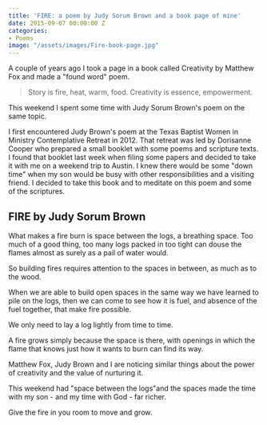 ```yaml
---
title: 'FIRE: a poem by Judy Sorum Brown and a book page of mine'
date: 2015-09-07 00:00:00 Z
categories:
- Poems
image: "/assets/images/Fire-book-page.jpg"
---
```


A couple of years ago I took a page in a book called Creativity by Matthew Fox and made a "found word" poem.


<blockquote>Story is fire, heat, warm, food.
Creativity is essence, empowerment.</blockquote>


This weekend I spent some time with Judy Sorum Brown's poem on the same topic.

I first encountered Judy Brown's poem at the Texas Baptist Women in Ministry Contemplative Retreat in 2012. That retreat was led by Dorisanne Cooper who prepared a small booklet with some poems and scripture texts. I found that booklet last week when filing some papers and decided to take it with me on a weekend trip to Austin. I knew there would be some "down time" when my son would be busy with other responsibilities and a visiting friend. I decided to take this book and to meditate on this poem and some of the scriptures.


## FIRE by Judy Sorum Brown


What makes a fire burn
is space between the logs,
a breathing space.
Too much of a good thing,
too many logs
packed in too tight
can douse the flames
almost as surely
as a pail of water would.

So building fires
requires attention
to the spaces in between,
as much as to the wood.

When we are able to build
open spaces
in the same way
we have learned
to pile on the logs,
then we can come to see how
it is fuel, and absence of the fuel
together, that make fire possible.

We only need to lay a log
lightly from time to time.

A fire
grows
simply because the space is there,
with openings
in which the flame
that knows just how it wants to burn
can find its way.

Matthew Fox, Judy Brown and I are noticing similar things about the power of creativity and the value of nurturing it.

This weekend had "space between the logs"and the spaces made the time with my son - and my time with God - far richer.

Give the fire in you room to move and grow.
